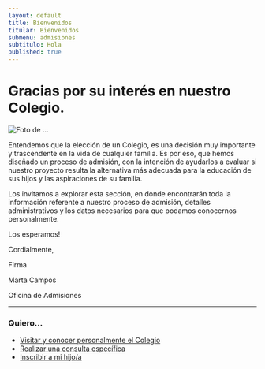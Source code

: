 ```yaml
---
layout: default
title: Bienvenidos
titular: Bienvenidos
submenu: admisiones
subtitulo: Hola
published: true
---
```


# Gracias por su interés en nuestro Colegio.
 
![Foto de ...](http://placeimg.com/720/300/arch)

  
Entendemos que la elección de un Colegio, es una decisión  muy importante y trascendente en la vida de cualquier familia. Es por eso, que hemos diseñado un proceso de admisión, con la intención de ayudarlos a evaluar si nuestro proyecto resulta la alternativa más adecuada para la educación de sus hijos y las aspiraciones de su familia. 

Los invitamos a explorar esta sección, en donde encontrarán toda la información referente a nuestro proceso de admisión, detalles administrativos  y los datos necesarios para que podamos conocernos personalmente. 

Los esperamos!

Cordialmente,

Firma

Marta Campos 

Oficina de Admisiones

--- 

### Quiero...
- [Visitar y conocer personalmente el Colegio](/admisiones/entrevista) 
- [Realizar una consulta específica](/admisiones/contacto)
- [Inscribir a mi hijo/a](/admisiones/proceso)